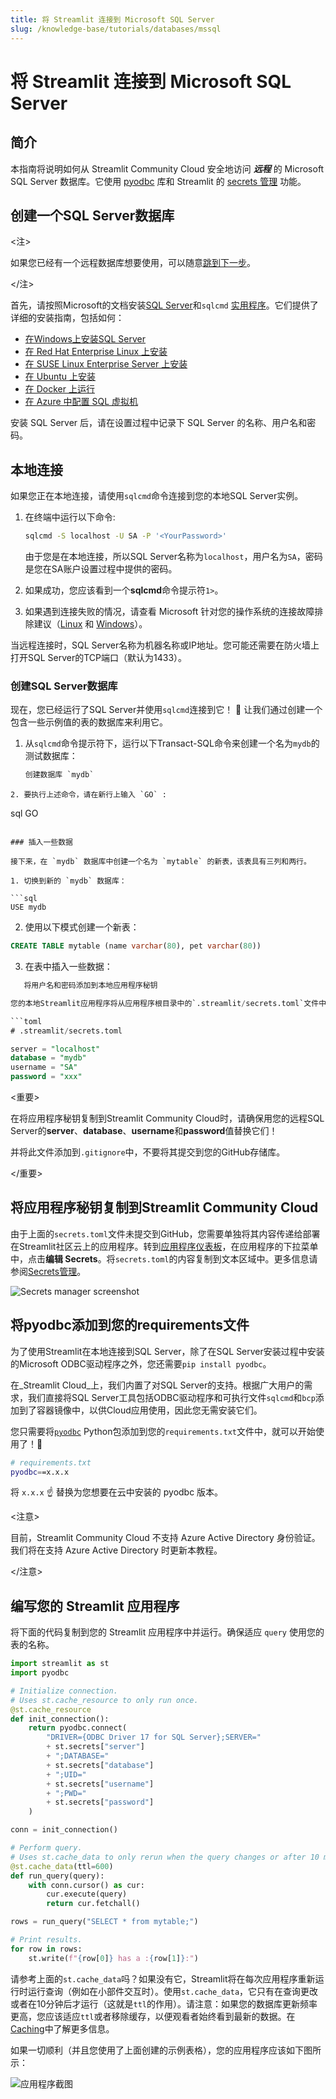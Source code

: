 ```yaml
---
title: 将 Streamlit 连接到 Microsoft SQL Server
slug: /knowledge-base/tutorials/databases/mssql
---
```


# 将 Streamlit 连接到 Microsoft SQL Server

## 简介

本指南将说明如何从 Streamlit Community Cloud 安全地访问 **_远程_** 的 Microsoft SQL Server 数据库。它使用 [pyodbc](https://github.com/mkleehammer/pyodbc/wiki) 库和 Streamlit 的 [secrets 管理](/streamlit-community-cloud/get-started/deploy-an-app/connect-to-data-sources/secrets-management) 功能。

## 创建一个SQL Server数据库

<注>

如果您已经有一个远程数据库想要使用，可以随意[跳到下一步](#add-username-and-password-to-your-local-app-secrets)。

</注>

首先，请按照Microsoft的文档安装[SQL Server](https://docs.microsoft.com/en-gb/sql/sql-server/?view=sql-server-ver15)和`sqlcmd` [实用程序](https://docs.microsoft.com/en-gb/sql/tools/sqlcmd-utility?view=sql-server-ver15)。它们提供了详细的安装指南，包括如何：

- [在Windows上安装SQL Server](https://docs.microsoft.com/en-gb/sql/database-engine/install-windows/install-sql-server?view=sql-server-ver15)
- [在 Red Hat Enterprise Linux 上安装](https://docs.microsoft.com/zh-cn/sql/linux/quickstart-install-connect-red-hat?view=sql-server-ver15)
- [在 SUSE Linux Enterprise Server 上安装](https://docs.microsoft.com/zh-cn/sql/linux/quickstart-install-connect-suse?view=sql-server-ver15)
- [在 Ubuntu 上安装](https://docs.microsoft.com/zh-cn/sql/linux/quickstart-install-connect-ubuntu?view=sql-server-ver15)
- [在 Docker 上运行](https://docs.microsoft.com/zh-cn/sql/linux/quickstart-install-connect-docker?view=sql-server-ver15)
- [在 Azure 中配置 SQL 虚拟机](https://docs.microsoft.com/zh-cn/azure/virtual-machines/linux/sql/provision-sql-server-linux-virtual-machine?toc=/sql/toc/toc.json)

安装 SQL Server 后，请在设置过程中记录下 SQL Server 的名称、用户名和密码。

## 本地连接

如果您正在本地连接，请使用`sqlcmd`命令连接到您的本地SQL Server实例。

1. 在终端中运行以下命令:

   ```bash
   sqlcmd -S localhost -U SA -P '<YourPassword>'
   ```

   由于您是在本地连接，所以SQL Server名称为`localhost`，用户名为`SA`，密码是您在SA账户设置过程中提供的密码。

2. 如果成功，您应该看到一个**sqlcmd**命令提示符`1>`。

3. 如果遇到连接失败的情况，请查看 Microsoft 针对您的操作系统的连接故障排除建议（[Linux](https://docs.microsoft.com/en-gb/sql/linux/sql-server-linux-troubleshooting-guide?view=sql-server-ver15#connection) 和 [Windows](https://docs.microsoft.com/en-gb/sql/linux/sql-server-linux-troubleshooting-guide?view=sql-server-ver15#connection)）。

<Tip>

当远程连接时，SQL Server名称为机器名称或IP地址。您可能还需要在防火墙上打开SQL Server的TCP端口（默认为1433）。

</Tip>

### 创建SQL Server数据库

现在，您已经运行了SQL Server并使用`sqlcmd`连接到它！ 🥳 让我们通过创建一个包含一些示例值的表的数据库来利用它。

1. 从`sqlcmd`命令提示符下，运行以下Transact-SQL命令来创建一个名为`mydb`的测试数据库：

   ```sql
   创建数据库 `mydb`

```
2. 要执行上述命令，请在新行上输入 `GO` :

```
sql
GO
```

### 插入一些数据

接下来，在 `mydb` 数据库中创建一个名为 `mytable` 的新表，该表具有三列和两行。

1. 切换到新的 `mydb` 数据库：

```sql
USE mydb
```

2. 使用以下模式创建一个新表：

```sql
CREATE TABLE mytable (name varchar(80), pet varchar(80))
```

3. 在表中插入一些数据：

```sql
   将用户名和密码添加到本地应用程序秘钥

您的本地Streamlit应用程序将从应用程序根目录中的`.streamlit/secrets.toml`文件中读取密钥。如果该文件不存在，请创建该文件，并按照以下示例添加SQL Server名称、数据库名称、用户名和密码：

```toml
# .streamlit/secrets.toml

server = "localhost"
database = "mydb"
username = "SA"
password = "xxx"
```

<重要>

在将应用程序秘钥复制到Streamlit Community Cloud时，请确保用您的远程SQL Server的**server**、**database**、**username**和**password**值替换它们！

并将此文件添加到`.gitignore`中，不要将其提交到您的GitHub存储库。

</重要>

## 将应用程序秘钥复制到Streamlit Community Cloud

由于上面的`secrets.toml`文件未提交到GitHub，您需要单独将其内容传递给部署在Streamlit社区云上的应用程序。转到[应用程序仪表板](https://share.streamlit.io/)，在应用程序的下拉菜单中，点击**编辑 Secrets**。将`secrets.toml`的内容复制到文本区域中。更多信息请参阅[Secrets管理](/streamlit-community-cloud/get-started/deploy-an-app/connect-to-data-sources/secrets-management)。

![Secrets manager screenshot](/images/databases/edit-secrets.png)

## 将pyodbc添加到您的requirements文件

为了使用Streamlit在本地连接到SQL Server，除了在SQL Server安装过程中安装的Microsoft ODBC驱动程序之外，您还需要`pip install pyodbc`。

在_Streamlit Cloud_上，我们内置了对SQL Server的支持。根据广大用户的需求，我们直接将SQL Server工具包括ODBC驱动程序和可执行文件`sqlcmd`和`bcp`添加到了容器镜像中，以供Cloud应用使用，因此您无需安装它们。

您只需要将[`pyodbc`](https://github.com/mkleehammer/pyodbc) Python包添加到您的`requirements.txt`文件中，就可以开始使用了！🎈

```bash
# requirements.txt
pyodbc==x.x.x
```

将 `x.x.x` ☝️ 替换为您想要在云中安装的 pyodbc 版本。

<注意>

目前，Streamlit Community Cloud 不支持 Azure Active Directory 身份验证。我们将在支持 Azure Active Directory 时更新本教程。

</注意>

## 编写您的 Streamlit 应用程序

将下面的代码复制到您的 Streamlit 应用程序中并运行。确保适应 `query` 使用您的表的名称。

```python
import streamlit as st
import pyodbc

# Initialize connection.
# Uses st.cache_resource to only run once.
@st.cache_resource
def init_connection():
    return pyodbc.connect(
        "DRIVER={ODBC Driver 17 for SQL Server};SERVER="
        + st.secrets["server"]
        + ";DATABASE="
        + st.secrets["database"]
        + ";UID="
        + st.secrets["username"]
        + ";PWD="
        + st.secrets["password"]
    )

conn = init_connection()

# Perform query.
# Uses st.cache_data to only rerun when the query changes or after 10 min.
@st.cache_data(ttl=600)
def run_query(query):
    with conn.cursor() as cur:
        cur.execute(query)
        return cur.fetchall()

rows = run_query("SELECT * from mytable;")

# Print results.
for row in rows:
    st.write(f"{row[0]} has a :{row[1]}:")

```

请参考上面的`st.cache_data`吗？如果没有它，Streamlit将在每次应用程序重新运行时运行查询（例如在小部件交互时）。使用`st.cache_data`，它只有在查询更改或者在10分钟后才运行（这就是`ttl`的作用）。请注意：如果您的数据库更新频率更高，您应该适应`ttl`或者移除缓存，以便观看者始终看到最新的数据。在[Caching](/library/advanced-features/caching)中了解更多信息。

如果一切顺利（并且您使用了上面创建的示例表格），您的应用程序应该如下图所示：

![应用程序截图](/images/databases/streamlit-app.png)
